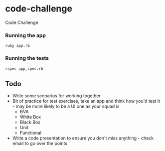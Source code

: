 # code-challenge
Code Challenge

### Running the app
```
ruby app.rb
```
### Running the tests
```
rspec app_spec.rb
```


## Todo
- Write some scenarios for working together
- Bit of practice for test exercises, take an app and think how you'd test it - may be more likely to be a UI one as your squad is
  - BVA
  - White Box
  - Black Box
  - Unit
  - Functional
- Write a code presentation to ensure you don't miss anything - check email to go over the points